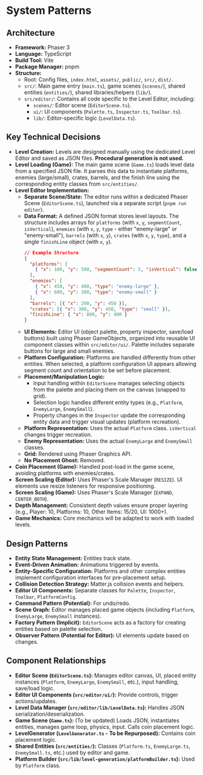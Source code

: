 # System Patterns

## Architecture

- **Framework:** Phaser 3
- **Language:** TypeScript
- **Build Tool:** Vite
- **Package Manager:** pnpm
- **Structure:**
  - Root: Config files, `index.html`, `assets/`, `public/`, `src/`, `dist/`.
  - `src/`: Main game entry (`main.ts`), game scenes (`scenes/`), shared entities (`entities/`), shared libraries/helpers (`lib/`).
  - `src/editor/`: Contains all code specific to the Level Editor, including:
    - `scenes/`: Editor scene (`EditorScene.ts`).
    - `ui/`: UI components (`Palette.ts`, `Inspector.ts`, `Toolbar.ts`).
    - `lib/`: Editor-specific logic (`LevelData.ts`).

## Key Technical Decisions

- **Level Creation:** Levels are designed manually using the dedicated Level Editor and saved as JSON files. **Procedural generation is not used.**
- **Level Loading (Game):** The main game scene (`Game.ts`) loads level data from a specified JSON file. It parses this data to instantiate platforms, enemies (large/small), crates, barrels, and the finish line using the corresponding entity classes from `src/entities/`.
- **Level Editor Implementation:**
  - **Separate Scene/State:** The editor runs within a dedicated Phaser Scene (`EditorScene.ts`), launched via a separate script (`pnpm run editor`).
  - **Data Format:** A defined JSON format stores level layouts. The structure includes arrays for `platforms` (with `x`, `y`, `segmentCount`, `isVertical`), `enemies` (with `x`, `y`, `type` - either "enemy-large" or "enemy-small"), `barrels` (with `x`, `y`), `crates` (with `x`, `y`, `type`), and a single `finishLine` object (with `x`, `y`).
    ```json
    // Example Structure
    {
      "platforms": [
        { "x": 100, "y": 500, "segmentCount": 5, "isVertical": false }
      ],
      "enemies": [
        { "x": 450, "y": 400, "type": "enemy-large" },
        { "x": 600, "y": 300, "type": "enemy-small" }
      ],
      "barrels": [{ "x": 200, "y": 450 }],
      "crates": [{ "x": 300, "y": 450, "type": "small" }],
      "finishLine": { "x": 800, "y": 400 }
    }
    ```
  - **UI Elements:** Editor UI (object palette, property inspector, save/load buttons) built using Phaser GameObjects, organized into reusable UI component classes within `src/editor/ui/`. Palette includes separate buttons for large and small enemies.
  - **Platform Configuration:** Platforms are handled differently from other entities. When selected, a platform configuration UI appears allowing segment count and orientation to be set before placement.
  - **Placement/Manipulation Logic:**
    - Input handling within `EditorScene` manages selecting objects from the palette and placing them on the canvas (snapped to grid).
    - Selection logic handles different entity types (e.g., `Platform`, `EnemyLarge`, `EnemySmall`).
    - Property changes in the `Inspector` update the corresponding entity data and trigger visual updates (platform recreation).
  - **Platform Representation:** Uses the actual `Platform` class. `isVertical` changes trigger recreation.
  - **Enemy Representation:** Uses the actual `EnemyLarge` and `EnemySmall` classes.
  - **Grid:** Rendered using Phaser Graphics API.
  - **No Placement Ghost:** Removed.
- **Coin Placement (Game):** Handled post-load in the game scene, avoiding platforms with enemies/crates.
- **Screen Scaling (Editor):** Uses Phaser's Scale Manager (`RESIZE`). UI elements use resize listeners for responsive positioning.
- **Screen Scaling (Game):** Uses Phaser's Scale Manager (`EXPAND`, `CENTER_BOTH`).
- **Depth Management:** Consistent depth values ensure proper layering (e.g., Player: 10, Platforms: 10, Other Items: 15/20, UI: 1000+).
- **Game Mechanics:** Core mechanics will be adapted to work with loaded levels.

## Design Patterns

- **Entity State Management:** Entities track state.
- **Event-Driven Animation:** Animations triggered by events.
- **Entity-Specific Configuration:** Platforms and other complex entities implement configuration interfaces for pre-placement setup.
- **Collision Detection Strategy:** Matter.js collision events and helpers.
- **Editor UI Components:** Separate classes for `Palette`, `Inspector`, `Toolbar`, `PlatformConfig`.
- **Command Pattern (Potential):** For undo/redo.
- **Scene Graph:** Editor manages placed game objects (including `Platform`, `EnemyLarge`, `EnemySmall` instances).
- **Factory Pattern (Implicit):** `EditorScene` acts as a factory for creating entities based on palette selection.
- **Observer Pattern (Potential for Editor):** UI elements update based on changes.

## Component Relationships

- **Editor Scene (`EditorScene.ts`):** Manages editor canvas, UI, placed entity instances (`Platform`, `EnemyLarge`, `EnemySmall`, etc.), input handling, save/load logic.
- **Editor UI Components (`src/editor/ui/`):** Provide controls, trigger actions/updates.
- **Level Data Manager (`src/editor/lib/LevelData.ts`):** Handles JSON serialization/deserialization.
- **Game Scene (`Game.ts`):** (To be updated) Loads JSON, instantiates entities, manages game loop, physics, input. Calls coin placement logic.
- **LevelGenerator (`LevelGenerator.ts` - To be Repurposed):** Contains coin placement logic.
- **Shared Entities (`src/entities/`):** Classes (`Platform.ts`, `EnemyLarge.ts`, `EnemySmall.ts`, etc.) used by editor and game.
- **Platform Builder (`src/lib/level-generation/platformBuilder.ts`):** Used by `Platform` class.
